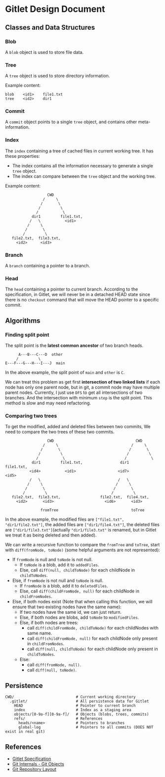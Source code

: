 # Gitlet Design Document

## Classes and Data Structures

### Blob

A `blob` object is used to store file data.

### Tree

A `tree` object is used to store directory information.

Example content:

```text
blob    <id1>    file1.txt
tree    <id2>    dir1
```

### Commit

A `commit` object points to a single `tree` object, and contains other meta-information.

### Index

The `index` containing a tree of cached files in current working tree. It has these properties:

- The index contains all the information necessary to generate a single `tree` object.
- The index can compare between the `tree` object and the working tree.

Example content:

```text
                   CWD
                 /     \
                /       \
               /         \
              /           \
            dir1         file1.txt, 
           /   \           <id1>
          /     \
         /       \
        /         \
   file2.txt,  file3.txt,
     <id2>      <id3>
```

### Branch

A `branch` containing a pointer to a branch.

### Head

The `head` containing a pointer to current branch.
According to the specification, in Gitlet, we will never be in a detached HEAD state since there is
no `checkout` command that will move the HEAD pointer to a specific commit.

## Algorithms

### Finding split point

The split point is the **latest common ancestor** of two branch heads.

```text
      A---B---C---D  other
     /         \
E---F---G---H---I---J  main
```

In the above example, the split point of `main` and `other` is `C`.

We can treat this problem as get first **intersection of two linked lists** if each node has only
one parent node, but in git, a commit node may have multiple parent nodes. Currently, I just
use `DFS` to get all intersections of two branches. And the intersection with minimum `step` is
the split point. This method is slow and may need refactoring.

### Comparing two trees

To get the modified, added and deleted files between two commits, We need to compare
the two trees of these two commits.

```text
                   CWD                                     CWD
                 /     \                                 /     \
                /       \                               /       \
               /         \                             /         \
              /           \                           /           \
            dir1         file1.txt,                 dir1         file1.txt,
           <id4>           <id1>                   <id7>           <id5>
           /   \                                   /   \
          /     \                                 /     \
         /       \                               /       \
        /         \                             /         \
   file2.txt,  file3.txt,                  file2.txt,  file4.txt,
     <id2>       <id3>                       <id6>       <id3>
     
                fromTree                                 toTree
```

In the above example, the modified files are `["file1.txt", "dir1/file2.txt"]`, the added files
are `["dir1/file4.txt"]`, the deleted files are `["dir1/file3.txt"]`(actually `"dir1/file3.txt"` is
renamed, but in Gitlet we treat it as being deleted and then added).

We can write a recursive function to compare the `fromTree` and `toTree`,
start with `diff(fromNode, toNode)` (some helpful arguments are not represented):

- If `fromNode` is null and `toNode` is not null.
    - If `toNode` is a blob, add it to `addedFiles`.
    - Else, call `diff(null, childToNode)` for each childNode in `childToNodes`.
- Else, if `fromNode` is not null and `toNode` is null.
    - If `fromNode` is a blob, add it to `deletedFiles`.
    - Else, call `diff(childFromNode, null)` for each childNode in `childFromNodes`.
- Else, if both nodes exist (Note that when calling this function, we will ensure that two existing
  nodes have the same name):
    - If two nodes have the same id, we can just return.
    - Else, if both nodes are blobs, add `toNode` to `modifiedFiles`.
    - Else, if both nodes are trees:
        - call `diff(childFromNode, childToNode)` for each childNodes with same name.
        - call `diff(childFromNode, null)` for each childNode only present in `childFromNodes`.
        - call `diff(null, childToNode)` for each childNode only present in `childToNodes`.
    - Else:
        - call `diff(fromNode, null)`.
        - call `diff(null, toNode)`.

## Persistence

```text
CWD/                            # Current working directory
  .gitlet/                      # All persistence data for Gitlet
    HEAD                        # Pointer to current branch
    index                       # Index as a staging area
    objects/[0-9a-f][0-9a-f]/   # Objects (blobs, trees, commits)
    refs/                       # References
      heads/<name>              # Pointers to branches
      global-log                # Pointers to all commits (DOES NOT exist in real git)
```

## References

- [Gitlet Specification](https://sp21.datastructur.es/materials/proj/proj2/proj2)
- [Git Internals - Git Objects](https://book.git-scm.com/book/en/v2/Git-Internals-Git-Objects)
- [Git Repository Layout](https://git-scm.com/docs/gitrepository-layout)
